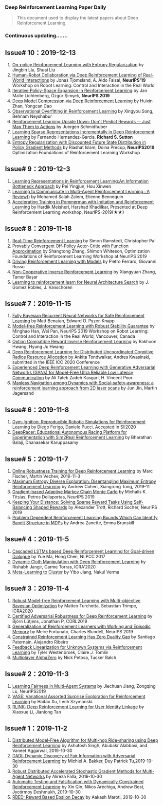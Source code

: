 ### Deep Reinforcement Learning Paper Daily


> This document used to display the latest papers about Deep Reinforcement Learning, 

### Continuous updating.......
Issue# 10：2019-12-13
----
1. [On-policy Reinforcement Learning with Entropy Regularization](https://arxiv.org/abs/1912.01557) by Jingbin Liu, Shuai Liu
2. [Human-Robot Collaboration via Deep Reinforcement Learning of Real-World Interactions](https://arxiv.org/abs/1912.01715) by Jonas Tjomsland, A. Aldo Faisal,  **NeurIPS'19** Workshop on Robot Learning: Control and Interaction in the Real World
3. [Iterative Policy-Space Expansion in Reinforcement Learning](https://arxiv.org/abs/1912.02532) by Jan Malte Lichtenberg, Özgür Şimşek, **NeurIPS 2019**
4. [Deep Model Compression via Deep Reinforcement Learning](https://arxiv.org/abs/1912.02254) by Huixin Zhan, Yongcan Cao
5. [Observational Overfitting in Reinforcement Learning](https://arxiv.org/abs/1912.02975) by Xingyou Song, Behnam Neyshabur
6. [Reinforcement Learning Upside Down: Don't Predict Rewards -- Just Map Them to Actions](https://arxiv.org/abs/1912.02875) by Juergen Schmidhuber
7. [Learning Sparse Representations Incrementally in Deep Reinforcement Learning](https://arxiv.org/abs/1912.04002) by  Fernando Hernandez-Garcia, **Richard S. Sutton**
89. [Entropy Regularization with Discounted Future State Distribution in Policy Gradient Methods](https://arxiv.org/abs/1912.05104) by Riashat Islam, Doina Precup, **NeurIPS2019** Optimization Foundations of Reinforcement Learning Workshop



Issue# 9：2019-12-3
----
1. [Learning Representations in Reinforcement Learning:An Information Bottleneck Approach](https://arxiv.org/abs/1911.05695) by Pei Yingjun, Hou Xinwen
2. [Learning to Communicate in Multi-Agent Reinforcement Learning : A Review()](https://arxiv.org/abs/1911.05438) by  Mohamed Salah Zaïem, Etienne Bennequin
3. [Accelerating Training in Pommerman with Imitation and Reinforcement Learning](https://arxiv.org/abs/1911.04947) by  Hardik Meisheri, Harshad Khadilkar, Presented at Deep Reinforcement Learning workshop, NeurIPS-2019(★★)



Issue# 8：2019-11-18
----
1. [Real-Time Reinforcement Learning](https://arxiv.org/abs/1911.04448) by Simon Ramstedt, Christopher Pal
2. [Provably Convergent Off-Policy Actor-Critic with Function Approximation](https://arxiv.org/abs/1911.04384) by Shangtong Zhang, Shimon Whiteson, Optimization Foundations of Reinforcement Learning Workshop at NeurIPS 2019
3. [Driving Reinforcement Learning with Models](https://arxiv.org/abs/1911.04400) by  Pietro Ferraro, Giovanni Russo
4. [Non-Cooperative Inverse Reinforcement Learning](https://arxiv.org/abs/1911.04220) by  Xiangyuan Zhang, Tamer Başar
5. [Learning to reinforcement learn for Neural Architecture Search](https://arxiv.org/abs/1911.03769) by  J. Gomez Robles, J. Vanschoren



Issue# 7：2019-11-15
----
1. [Fully Bayesian Recurrent Neural Networks for Safe Reinforcement Learning](https://arxiv.org/abs/1911.03308) by Matt Benatan, Edward O. Pyzer-Knapp
2. [Model-free Reinforcement Learning with Robust Stability Guarantee](https://arxiv.org/abs/1911.02875) by Minghao Han, Wei Pan, NeurIPS 2019 Workshop on Robot Learning: Control and Interaction in the Real World, Vancouver, Canada
3. [Option Compatible Reward Inverse Reinforcement Learning](https://arxiv.org/abs/1911.02723) by  Rakhoon Hwang, Hyung Ju Hwang
4. [Deep Reinforcement Learning for Distributed Uncoordinated Cognitive Radios Resource Allocation](https://arxiv.org/abs/1911.03366) by Ankita Tondwalkar, Andres Kwasinski,  submitted in the IEEE ICC 2020 Conference
5. [Experienced Deep Reinforcement Learning with Generative Adversarial Networks (GANs) for Model-Free Ultra Reliable Low Latency Communication](https://arxiv.org/abs/1911.03264) by  Ali Taleb Zadeh Kasgari, H. Vincent Poor
6. [Mapless Navigation among Dynamics with Social-safety-awareness: a reinforcement learning approach from 2D laser scans](https://arxiv.org/abs/1911.03074) by Jun Jin, Martin Jagersand


Issue# 6：2019-11-8
----
1. [Gym-Ignition: Reproducible Robotic Simulations for Reinforcement Learning](https://arxiv.org/abs/1911.01715) by Diego Ferigo, Daniele Pucci, Accepted in SII2020
2. [DeepRacer: Educational Autonomous Racing Platform for Experimentation with Sim2Real Reinforcement Learning](https://arxiv.org/abs/1911.01562) by Bharathan Balaji, Dhanasekar Karuppasamy


Issue# 5：2019-11-7
----
1. [Online Robustness Training for Deep Reinforcement Learning](https://arxiv.org/pdf/1911.00887.pdf) by Marc Fischer, Martin Vechev, 2019-11-3
2. [Maximum Entropy Diverse Exploration: Disentangling Maximum Entropy Reinforcement Learning](https://arxiv.org/pdf/1911.00828.pdf) by Andrew Cohen, Xiangrong Tong, 2019-11
3. [Gradient-based Adaptive Markov Chain Monte Carlo](https://arxiv.org/pdf/1911.01373.pdf) by Michalis K. Titsias, Petros Dellaportas, NeurIPS 2019
4. [Keeping Your Distance: Solving Sparse Reward Tasks Using Self-Balancing Shaped Rewards](https://arxiv.org/pdf/1911.01417.pdf) by Alexander Trott, Richard Socher, NeurIPS 2019
5. [Problem Dependent Reinforcement Learning Bounds Which Can Identify Bandit Structure in MDPs](https://arxiv.org/pdf/1911.00954.pdf) by Andrea Zanette, Emma Brunskill


Issue# 4：2019-11-5
----
1. [Cascaded LSTMs based Deep Reinforcement Learning for Goal-driven Dialogue](https://arxiv.org/abs/1910.14229) by Yue Ma, Hong Chen, NLPCC 2017
2. [Dynamic Cloth Manipulation with Deep Reinforcement Learning](https://arxiv.org/abs/1910.14475) by Rishabh Jangir, Carme Torras, ICRA'2020
3. [Meta-Learning to Cluster](https://arxiv.org/abs/1910.14134) by Yibo Jiang, Nakul Verma


Issue# 3：2019-11-4
----
1. [Robust Model-free Reinforcement Learning with Multi-objective Bayesian Optimization](https://arxiv.org/abs/1910.13399) by Matteo Turchetta, Sebastian Trimpe, ICRA2020
2. [Certified Adversarial Robustness for Deep Reinforcement Learning](https://arxiv.org/abs/1910.12908) by Björn Lütjens, Jonathan P, CORL2019
3. [Generalization of Reinforcement Learners with Working and Episodic Memory](https://arxiv.org/abs/1910.13406) by Meire Fortunato, Charles Blundell, NeurIPS 2019
4. [Constrained Reinforcement Learning Has Zero Duality Gap](https://arxiv.org/abs/1910.13393) by Santiago Paternain, Alejandro Ribeiro
5. [Feedback Linearization for Unknown Systems via Reinforcement Learning](https://arxiv.org/abs/1910.13272) by Tyler Westenbroek, Claire J. Tomlin
6.  [Multiplayer AlphaZero](https://arxiv.org/abs/1910.13012) by Nick Petosa, Tucker Balch




Issue# 2：2019-11-3
----
1. [Learning Fairness in Multi-Agent Systems](https://arxiv.org/abs/1910.14472) by Jiechuan Jiang, Zongqing Lu, NeurIPS2019
2. [VASE: Variational Assorted Surprise Exploration for Reinforcement Learning](https://arxiv.org/abs/1910.14351) by Haitao Xu, Lech Szymanski.
3. [RLINK: Deep Reinforcement Learning for User Identity Linkage](https://arxiv.org/abs/1910.14273) by Xiaoxue Li, Jianlong Tan



Issue# 1：2019-11-2
----
1. [Distributed Model-Free Algorithm for Multi-hop Ride-sharing using Deep Reinforcement Learning](https://arxiv.org/abs/1910.14002) by Ashutosh Singh, Abubakr Alabbasi, and Vaneet Aggarwal, 2019-10-30
2. [DADI: Dynamic Discovery of Fair Information with Adversarial Reinforcement Learning](https://arxiv.org/abs/1910.13983) by Michiel A. Bakker, Duy Patrick Tu,2019-10-30
3. [Robust Distributed Accelerated Stochastic Gradient Methods for Multi-Agent Networks](https://arxiv.org/abs/1910.08701) by Alireza Falla, 2019-10-30
4. [Automatic Testing and Falsification with Dynamically Constrained Reinforcement Learning](https://arxiv.org/abs/1910.13645) by Xin Qin, Nikos Aréchiga, Andrew Best, Jyotirmoy Deshmukh, 2019-10-30
5. [RBED: Reward Based Epsilon Decay](https://arxiv.org/abs/1910.13701) by Aakash Maroti, 2019-10-30